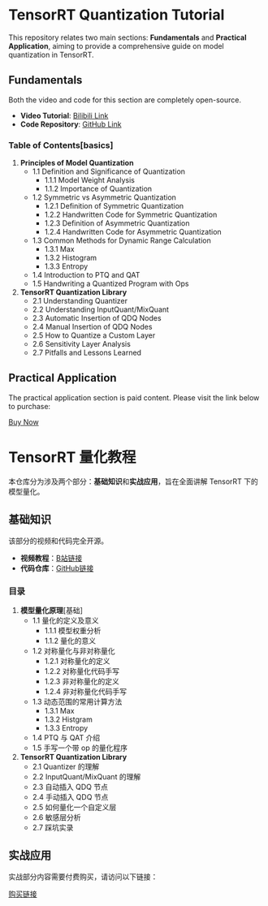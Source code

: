 
# TensorRT Quantization Tutorial

This repository relates two main sections: **Fundamentals** and **Practical Application**, aiming to provide a comprehensive guide on model quantization in TensorRT.

## Fundamentals

Both the video and code for this section are completely open-source.

- **Video Tutorial**: [Bilibili Link](https://www.bilibili.com/video/BV18L41197Uz/?spm_id_from=333.788&vd_source=eefa4b6e337f16d87d87c2c357db8ca7)
- **Code Repository**: [GitHub Link](https://github.com/shouxieai/tensorRT_quantization)

### Table of Contents[basics]

1. **Principles of Model Quantization**
   - 1.1 Definition and Significance of Quantization
     - 1.1.1 Model Weight Analysis
     - 1.1.2 Importance of Quantization
   - 1.2 Symmetric vs Asymmetric Quantization
     - 1.2.1 Definition of Symmetric Quantization
     - 1.2.2 Handwritten Code for Symmetric Quantization
     - 1.2.3 Definition of Asymmetric Quantization
     - 1.2.4 Handwritten Code for Asymmetric Quantization
   - 1.3 Common Methods for Dynamic Range Calculation
     - 1.3.1 Max
     - 1.3.2 Histogram
     - 1.3.3 Entropy
   - 1.4 Introduction to PTQ and QAT
   - 1.5 Handwriting a Quantized Program with Ops
2. **TensorRT Quantization Library**
   - 2.1 Understanding Quantizer
   - 2.2 Understanding InputQuant/MixQuant
   - 2.3 Automatic Insertion of QDQ Nodes
   - 2.4 Manual Insertion of QDQ Nodes
   - 2.5 How to Quantize a Custom Layer
   - 2.6 Sensitivity Layer Analysis
   - 2.7 Pitfalls and Lessons Learned

## Practical Application

The practical application section is paid content. Please visit the link below to purchase:

[Buy Now](#)







# TensorRT 量化教程

本仓库分为涉及两个部分：**基础知识**和**实战应用**，旨在全面讲解 TensorRT 下的模型量化。

## 基础知识

该部分的视频和代码完全开源。

- **视频教程**：[B站链接](https://www.bilibili.com/video/BV18L41197Uz/?spm_id_from=333.788&vd_source=eefa4b6e337f16d87d87c2c357db8ca7)
- **代码仓库**：[GitHub链接](https://github.com/shouxieai/tensorRT_quantization)

### 目录

1. **模型量化原理**[基础]
   - 1.1 量化的定义及意义
     - 1.1.1 模型权重分析
     - 1.1.2 量化的意义
   - 1.2 对称量化与非对称量化
     - 1.2.1 对称量化的定义
     - 1.2.2 对称量化代码手写
     - 1.2.3 非对称量化的定义
     - 1.2.4 非对称量化代码手写
   - 1.3 动态范围的常用计算方法
     - 1.3.1 Max
     - 1.3.2 Histgram
     - 1.3.3 Entropy
   - 1.4 PTQ 与 QAT 介绍
   - 1.5 手写一个带 op 的量化程序
2. **TensorRT Quantization Library**
   - 2.1 Quantizer 的理解
   - 2.2 InputQuant/MixQuant 的理解
   - 2.3 自动插入 QDQ 节点
   - 2.4 手动插入 QDQ 节点
   - 2.5 如何量化一个自定义层
   - 2.6 敏感层分析
   - 2.7 踩坑实录

## 实战应用

实战部分内容需要付费购买，请访问以下链接：

[购买链接](#)


